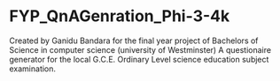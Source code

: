 # FYP_QnAGenration_Phi-3-4k
Created by Ganidu Bandara
for the final year project of Bachelors of Science in computer science (university of Westminster)
A questionaire generator for the local G.C.E. Ordinary Level science education subject examination.
